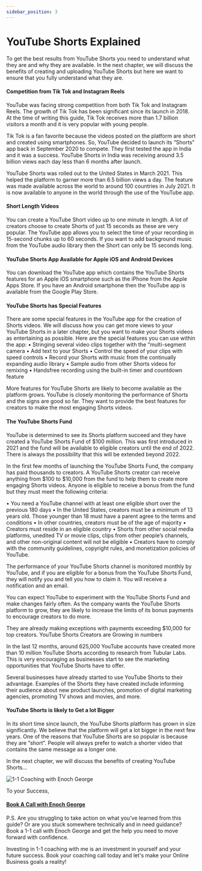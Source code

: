 ```yaml
---
sidebar_position: 3
---
```

# YouTube Shorts Explained

To get the best results from YouTube Shorts you need to understand what they are and why they are available. In the next chapter, we will discuss the benefits of creating and uploading YouTube Shorts but here we want to ensure that you fully understand what they are.

#### Competition from Tik Tok and Instagram Reels

YouTube was facing strong competition from both Tik Tok and Instagram Reels. The growth of Tik Tok has been significant since its launch in 2018. At the time of writing this guide, Tik Tok receives more than 1.7 billion visitors a month and it is very popular with young people.

Tik Tok is a fan favorite because the videos posted on the platform are short and created using smartphones. So, YouTube decided to launch its “Shorts” app back in September 2020 to compete. They first tested the app in India and it was a success. YouTube Shorts in India was receiving around 3.5 billion views each day less than 6 months after launch.

YouTube Shorts was rolled out to the United States in March 2021. This helped the platform to garner more than 6.5 billion views a day. The feature was made available across the world to around 100 countries in July 2021. It is now available to anyone in the world through the use of the YouTube app.

#### Short Length Videos

You can create a YouTube Short video up to one minute in length. A lot of creators choose to create Shorts of just 15 seconds as these are very popular. The YouTube app allows you to select the time of your recording in 15-second chunks up to 60 seconds. If you want to add background music from the YouTube audio library then the Short can only be 15 seconds long.

#### YouTube Shorts App Available for Apple iOS and Android Devices

You can download the YouTube app which contains the YouTube Shorts features for an Apple iOS smartphone such as the iPhone from the Apple Apps Store. If you have an Android smartphone then the YouTube app is available from the Google Play Store.

#### YouTube Shorts has Special Features

There are some special features in the YouTube app for the creation of Shorts videos. We will discuss how you can get more views to your YouTube Shorts in a later chapter, but you want to make your Shorts videos as entertaining as possible. Here are the special features you can use within the app:
• Stringing several video clips together with the “multi-segment camera
• Add text to your Shorts
• Control the speed of your clips with speed controls
• Record your Shorts with music from the continually expanding audio library
• Sample audio from other Shorts videos for remixing
• Handsfree recording using the built-in timer and countdown feature

More features for YouTube Shorts are likely to become available as the platform grows. YouTube is closely monitoring the performance of Shorts and the signs are good so far. They want to provide the best features for creators to make the most engaging Shorts videos.

#### The YouTube Shorts Fund

YouTube is determined to see its Shorts platform succeed and they have created a YouTube Shorts Fund of $100 million. This was first introduced in 2021 and the fund will be available to eligible creators until the end of 2022. There is always the possibility that this will be extended beyond 2022.

In the first few months of launching the YouTube Shorts Fund, the company has paid thousands to creators. A YouTube Shorts creator can receive anything from $100 to $10,000 from the fund to help them to create more engaging Shorts videos. Anyone is eligible to receive a bonus from the fund but they must meet the following criteria:

• You need a YouTube channel with at least one eligible short over the previous 180 days
• In the United States, creators must be a minimum of 13 years old. Those younger than 18 must have a parent agree to the terms and conditions
• In other countries, creators must be of the age of majority
• Creators must reside in an eligible country
• Shorts from other social media platforms, unedited TV or movie clips, clips from other people’s channels, and other non-original content will not be eligible
• Creators have to comply with the community guidelines, copyright rules, and monetization policies of YouTube.

The performance of your YouTube Shorts channel is monitored monthly by YouTube, and if you are eligible for a bonus from the YouTube Shorts Fund, they will notify you and tell you how to claim it. You will receive a notification and an email.

You can expect YouTube to experiment with the YouTube Shorts Fund and make changes fairly often. As the company wants the YouTube Shorts platform to grow, they are likely to increase the limits of its bonus payments to encourage creators to do more.
 
They are already making exceptions with payments exceeding $10,000 for top creators.
YouTube Shorts Creators are Growing in numbers

In the last 12 months, around 625,000 YouTube accounts have created more than 10 million YouTube Shorts according to research from Tubular Labs. This is very encouraging as businesses start to see the marketing opportunities that YouTube Shorts have to offer.

Several businesses have already started to use YouTube Shorts to their advantage. Examples of the Shorts they have created include informing their audience about new product launches, promotion of digital marketing agencies, promoting TV shows and movies, and more.

#### YouTube Shorts is likely to Get a lot Bigger

In its short time since launch, the YouTube Shorts platform has grown in size significantly. We believe that the platform will get a lot bigger in the next few years. One of the reasons that YouTube Shorts are so popular is because they are “short”. People will always prefer to watch a shorter video that contains the same message as a longer one.

In the next chapter, we will discuss the benefits of creating YouTube Shorts…


![1-1 Coaching with Enoch George](https://trafficbingoassets.s3.us-east-2.amazonaws.com/enochgeorge120x120.jpeg)

To your Success, 

#### [Book A Call with Enoch George](https://buildbusiness.online/courses/youtube-secrets/)  

P.S. Are you struggling to take action on what you've learned from this guide? Or are you stuck somewhere technically and in need guidance? Book a 1-1 call with Enoch George and get the help you need to move forward with confidence.

Investing in 1-1 coaching with me is an investment in yourself and your future success. Book your coaching call today and let's make your Online Business goals a reality!
